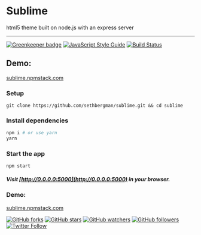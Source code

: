 # Sublime

html5 theme built on node.js with an express server

--------------------------------------------------------------------------------

[![Greenkeeper badge](https://badges.greenkeeper.io/sethbergman/sublime.svg)](https://greenkeeper.io/) [![JavaScript Style Guide](https://img.shields.io/badge/code_style-standard-brightgreen.svg)](https://standardjs.com)
[![Build Status](https://travis-ci.org/sethbergman/sublime.svg?branch=master)](https://travis-ci.org/sethbergman/sublime)


## Demo:

[sublime.npmstack.com](//sublime.npmstack.com)

### Setup

```
git clone https://github.com/sethbergman/sublime.git && cd sublime
```

### Install dependencies

```sh
npm i # or use yarn
yarn
```

### Start the app

```
npm start
```

##### Visit [http://0.0.0.0:5000](http://0.0.0.0:5000) in your browser.

### Demo:

[sublime.npmstack.com](//sublime.npmstack.com)

[![GitHub forks](https://img.shields.io/github/forks/sethbergman/sublime.svg?style=social&label=Fork)](https://github.com/sethbergman/sublime)
[![GitHub stars](https://img.shields.io/github/stars/sethbergman/sublime.svg?style=social&label=Star)](https://github.com/sethbergman/sublime)
[![GitHub watchers](https://img.shields.io/github/watchers/sethbergman/sublime.svg?style=social&label=Watch)](https://github.com/sethbergman/sublime)
[![GitHub followers](https://img.shields.io/github/followers/sethbergman.svg?style=social&label=Follow)](https://github.com/sethbergman/sublime)
[![Twitter Follow](https://img.shields.io/twitter/follow/seth_bergman.svg?style=social)](https://twitter.com/seth_bergman)